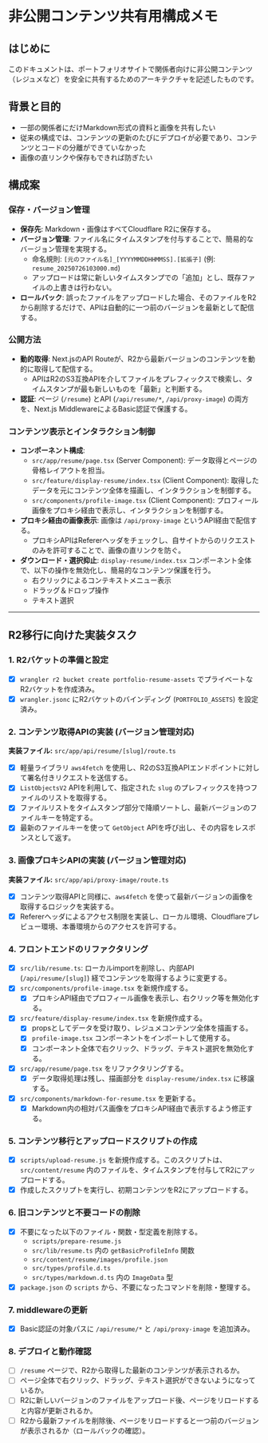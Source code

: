 # 非公開コンテンツ共有用構成メモ

## はじめに

このドキュメントは、ポートフォリオサイトで関係者向けに非公開コンテンツ（レジュメなど）を安全に共有するためのアーキテクチャを記述したものです。

## 背景と目的

- 一部の関係者にだけMarkdown形式の資料と画像を共有したい
- 従来の構成では、コンテンツの更新のたびにデプロイが必要であり、コンテンツとコードの分離ができていなかった
- 画像の直リンクや保存もできれば防ぎたい

## 構成案

### 保存・バージョン管理

- **保存先**: Markdown・画像はすべてCloudflare R2に保存する。
- **バージョン管理**: ファイル名にタイムスタンプを付与することで、簡易的なバージョン管理を実現する。
  - 命名規則: `[元のファイル名]_[YYYYMMDDHHMMSS].[拡張子]` (例: `resume_20250726103000.md`)
  - アップロードは常に新しいタイムスタンプでの「追加」とし、既存ファイルの上書きは行わない。
- **ロールバック**: 誤ったファイルをアップロードした場合、そのファイルをR2から削除するだけで、APIは自動的に一つ前のバージョンを最新として配信する。

### 公開方法

- **動的取得**: Next.jsのAPI Routeが、R2から最新バージョンのコンテンツを動的に取得して配信する。
  - APIはR2のS3互換APIを介してファイルをプレフィックスで検索し、タイムスタンプが最も新しいものを「最新」と判断する。
- **認証**: ページ (`/resume`) とAPI (`/api/resume/*`, `/api/proxy-image`) の両方を、Next.js MiddlewareによるBasic認証で保護する。

### コンテンツ表示とインタラクション制御

- **コンポーネント構成**:
  - `src/app/resume/page.tsx` (Server Component): データ取得とページの骨格レイアウトを担当。
  - `src/feature/display-resume/index.tsx` (Client Component): 取得したデータを元にコンテンツ全体を描画し、インタラクションを制御する。
  - `src/components/profile-image.tsx` (Client Component): プロフィール画像をプロキシ経由で表示し、インタラクションを制御する。
- **プロキシ経由の画像表示**: 画像は `/api/proxy-image` というAPI経由で配信する。
  - プロキシAPIはRefererヘッダをチェックし、自サイトからのリクエストのみを許可することで、画像の直リンクを防ぐ。
- **ダウンロード・選択抑止**: `display-resume/index.tsx` コンポーネント全体で、以下の操作を無効化し、簡易的なコンテンツ保護を行う。
  - 右クリックによるコンテキストメニュー表示
  - ドラッグ＆ドロップ操作
  - テキスト選択

---

## R2移行に向けた実装タスク

### 1. R2バケットの準備と設定

- [x] `wrangler r2 bucket create portfolio-resume-assets` でプライベートなR2バケットを作成済み。
- [x] `wrangler.jsonc` にR2バケットのバインディング (`PORTFOLIO_ASSETS`) を設定済み。

### 2. コンテンツ取得APIの実装 (バージョン管理対応)

**実装ファイル:** `src/app/api/resume/[slug]/route.ts`

- [x] 軽量ライブラリ `aws4fetch` を使用し、R2のS3互換APIエンドポイントに対して署名付きリクエストを送信する。
- [x] `ListObjectsV2` APIを利用して、指定された `slug` のプレフィックスを持つファイルのリストを取得する。
- [x] ファイルリストをタイムスタンプ部分で降順ソートし、最新バージョンのファイルキーを特定する。
- [x] 最新のファイルキーを使って `GetObject` APIを呼び出し、その内容をレスポンスとして返す。

### 3. 画像プロキシAPIの実装 (バージョン管理対応)

**実装ファイル:** `src/app/api/proxy-image/route.ts`

- [x] コンテンツ取得APIと同様に、`aws4fetch` を使って最新バージョンの画像を取得するロジックを実装する。
- [x] Refererヘッダによるアクセス制限を実装し、ローカル環境、Cloudflareプレビュー環境、本番環境からのアクセスを許可する。

### 4. フロントエンドのリファクタリング

- [x] `src/lib/resume.ts`: ローカルimportを削除し、内部API (`/api/resume/[slug]`) 経でコンテンツを取得するように変更する。
- [x] `src/components/profile-image.tsx` を新規作成する。
  - [x] プロキシAPI経由でプロフィール画像を表示し、右クリック等を無効化する。
- [x] `src/feature/display-resume/index.tsx` を新規作成する。
  - [x] propsとしてデータを受け取り、レジュメコンテンツ全体を描画する。
  - [x] `profile-image.tsx` コンポーネントをインポートして使用する。
  - [x] コンポーネント全体で右クリック、ドラッグ、テキスト選択を無効化する。
- [x] `src/app/resume/page.tsx` をリファクタリングする。
  - [x] データ取得処理は残し、描画部分を `display-resume/index.tsx` に移譲する。
- [x] `src/components/markdown-for-resume.tsx` を更新する。
  - [x] Markdown内の相対パス画像をプロキシAPI経由で表示するよう修正する。

### 5. コンテンツ移行とアップロードスクリプトの作成

- [x] `scripts/upload-resume.js` を新規作成する。このスクリプトは、`src/content/resume` 内のファイルを、タイムスタンプを付与してR2にアップロードする。
- [x] 作成したスクリプトを実行し、初期コンテンツをR2にアップロードする。

### 6. 旧コンテンツと不要コードの削除

- [x] 不要になった以下のファイル・関数・型定義を削除する。
  - `scripts/prepare-resume.js`
  - `src/lib/resume.ts` 内の `getBasicProfileInfo` 関数
  - `src/content/resume/images/profile.json`
  - `src/types/profile.d.ts`
  - `src/types/markdown.d.ts` 内の `ImageData` 型
- [x] `package.json` の `scripts` から、不要になったコマンドを削除・整理する。

### 7. middlewareの更新

- [x] Basic認証の対象パスに `/api/resume/*` と `/api/proxy-image` を追加済み。

### 8. デプロイと動作確認

- [ ] `/resume` ページで、R2から取得した最新のコンテンツが表示されるか。
- [ ] ページ全体で右クリック、ドラッグ、テキスト選択ができないようになっているか。
- [ ] R2に新しいバージョンのファイルをアップロード後、ページをリロードすると内容が更新されるか。
- [ ] R2から最新ファイルを削除後、ページをリロードすると一つ前のバージョンが表示されるか（ロールバックの確認）。
